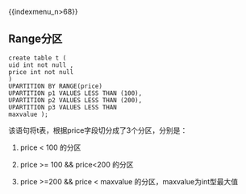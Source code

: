 {{indexmenu_n>68}}

## Range分区

``` 
create table t (
uid int not null , 
price int not null 
)
UPARTITION BY RANGE(price) 
UPARTITION p1 VALUES LESS THAN (100),
UPARTITION p2 VALUES LESS THAN (200), 
UPARTITION p3 VALUES LESS THAN
maxvalue ); 
``` 

该语句将t表，根据price字段切分成了3个分区，分别是：

1. price < 100 的分区

2. price \>= 100 && price<200 的分区

3. price \>=200 && price < maxvalue 的分区，maxvalue为int型最大值
